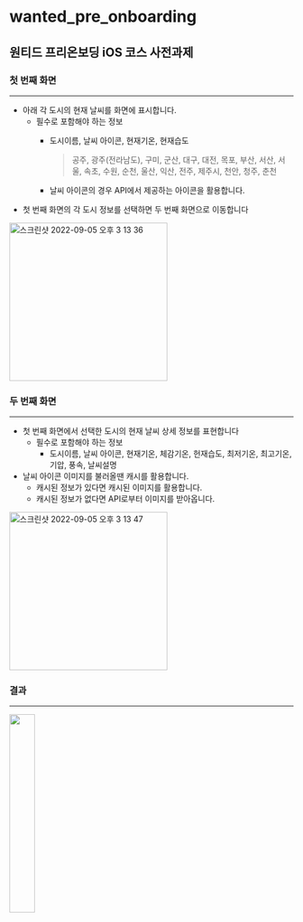 # wanted_pre_onboarding
## 원티드 프리온보딩 iOS 코스 사전과제

### 첫 번째 화면

---

- 아래 각 도시의 현재 날씨를 화면에 표시합니다.
    - 필수로 포함해야 하는 정보
        - 도시이름, 날씨 아이콘, 현재기온, 현재습도
            
            > 공주, 광주(전라남도), 구미, 군산, 대구, 대전, 목포, 부산, 서산, 서울, 속초, 수원, 순천, 울산, 익산, 전주, 제주시, 천안, 청주, 춘천
            > 
        - 날씨 아이콘의 경우 API에서 제공하는 아이콘을 활용합니다.
- 첫 번째 화면의 각 도시 정보를 선택하면 두 번째 화면으로 이동합니다


<img width="280" alt="스크린샷 2022-09-05 오후 3 13 36" src="https://user-images.githubusercontent.com/98341623/188372508-a6a1718e-74f4-499f-9cef-87c15c221e36.png">



### 두 번째 화면

---

- 첫 번째 화면에서 선택한 도시의 현재 날씨 상세 정보를 표현합니다
    - 필수로 포함해야 하는 정보
        - 도시이름, 날씨 아이콘, 현재기온, 체감기온, 헌재습도, 최저기온, 최고기온, 기압, 풍속, 날씨설명
- 날씨 아이콘 이미지를 불러올땐 캐시를 활용합니다.
    - 캐시된 정보가 있다면 캐시된 이미지를 활용합니다.
    - 캐시된 정보가 없다면 API로부터 이미지를 받아옵니다.


<img width="280" alt="스크린샷 2022-09-05 오후 3 13 47" src="https://user-images.githubusercontent.com/98341623/188372504-40b1c318-10dd-45ed-acf6-76b059bc12c6.png">



### 결과
---


<img width="30%" src="https://user-images.githubusercontent.com/98341623/188370858-6d368dcb-6cfa-4370-a6c5-4d286fd4372a.gif"/>
